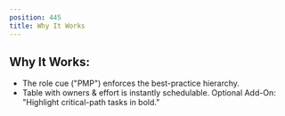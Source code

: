 ```yaml
---
position: 445
title: Why It Works
---
```


## Why It Works:

- The role cue ("PMP") enforces the best-practice hierarchy.
- Table with owners & effort is instantly schedulable.
Optional Add-On: "Highlight critical-path tasks in bold."